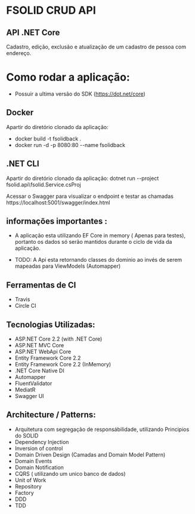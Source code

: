# FSOLID CRUD API
  
## API .NET Core
 
  Cadastro, edição, exclusão e atualização de um cadastro de pessoa com endereço.

# Como rodar a aplicação:
- Possuir a ultima versão do  SDK (https://dot.net/core)

 ## Docker
  Apartir do diretório clonado da aplicação:
  - docker build -t fsolidback .
  - docker run -d -p 8080:80 --name fsolidback

 ## .NET CLI
  Apartir do diretório clonado da aplicação:
  dotnet run --project fsolid.api\fsolid.Service.csProj

  Acessar o Swagger para visualizar o endpoint e testar as chamadas
  https://localhost:5001/swagger/index.html
  
  ## informações importantes :
  
   - A aplicação esta utilizando EF Core in memory ( Apenas para testes), portanto os dados só serão mantidos durante o ciclo de vida da aplicação.
   
   - TODO: A Api esta retornando classes do dominio ao invés de serem mapeadas para ViewModels (Automapper) 

## Ferramentas de CI
- Travis
- Circle CI

## Tecnologias Utilizadas:

- ASP.NET Core 2.2 (with .NET Core)
- ASP.NET MVC Core 
- ASP.NET WebApi Core
- Entity Framework Core 2.2
- Entity Framework Core 2.2 (InMemory)
- .NET Core Native DI
- Automapper
- FluentValidator
- MediatR
- Swagger UI

## Architecture / Patterns:

- Arquitetura com segregação de responsábilidade, utilizando Principios do SOLID
- Dependency Injection
- Inversion of control
- Domain Driven Design (Camadas and Domain Model Pattern)
- Domain Events
- Domain Notification
- CQRS ( utilizando um unico banco de dados)
- Unit of Work
- Repository
- Factory
- DDD
- TDD


